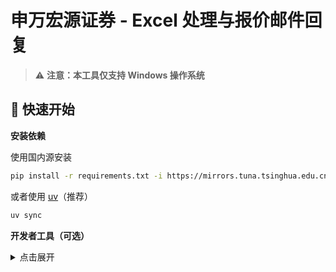 # 申万宏源证券 - Excel 处理与报价邮件回复

> ⚠️ **注意：本工具仅支持 Windows 操作系统**


## 🚀 快速开始

**安装依赖**

使用国内源安装

```bash
pip install -r requirements.txt -i https://mirrors.tuna.tsinghua.edu.cn/pypi/web/simple
```

或者使用 [uv](https://github.com/astral-sh/uv)（推荐）

```bash
uv sync
```

**开发者工具（可选）**


<details>
<summary>点击展开</summary>


项目提供了一个命令行工具`quoter`，如果你使用`uv sync`来同步依赖，那么已自动安装，如果你使用`pip`来安装依赖，请执行：
```shell
pip install -e .
```

- 如何使用
```shell
quoter --help # 调出命令行信息
```
</details>